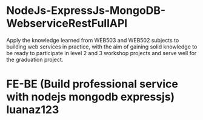 # NodeJs-ExpressJs-MongoDB-WebserviceRestFullAPI

Apply the knowledge learned from WEB503 and WEB502 subjects to building web services
in practice, with the aim of gaining solid knowledge to be ready to participate
in level 2 and 3 workshop projects and serve well for
the graduation project.

# FE-BE (Build professional service with nodejs mongodb expressjs) luanaz123
